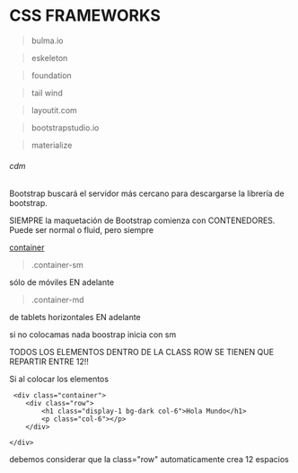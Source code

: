 # CSS FRAMEWORKS

> bulma.io

> eskeleton

> foundation

> tail wind

> layoutit.com

> bootstrapstudio.io

> materialize

###### cdm

Bootstrap buscará el servidor más cercano para descargarse la librería de bootstrap.

SIEMPRE la maquetación de Bootstrap comienza con CONTENEDORES. Puede ser normal o fluid, pero siempre 

[container](https://www.w3schools.com/bootstrap4/bootstrap_containers.asp)

>   .container-sm 

sólo de móviles EN adelante

>   .container-md

de tablets horizontales EN adelante

si no colocamas nada boostrap inicia con sm

TODOS LOS ELEMENTOS DENTRO DE LA CLASS ROW SE TIENEN QUE REPARTIR ENTRE 12!!

Si al colocar los elementos 

     <div class="container">
        <div class="row">
            <h1 class="display-1 bg-dark col-6">Hola Mundo</h1>
            <p class="col-6"></p>
        </div>

    </div>

debemos considerar que la class="row" automaticamente crea 12 espacios
